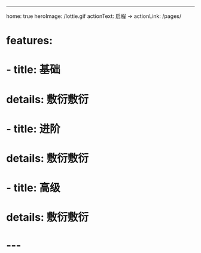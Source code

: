 ---
home: true
heroImage: /lottie.gif
actionText: 启程 →
actionLink: /pages/
# features:
# - title: 基础
#   details: 敷衍敷衍
# - title: 进阶
#   details: 敷衍敷衍
# - title: 高级
#   details: 敷衍敷衍
# ---